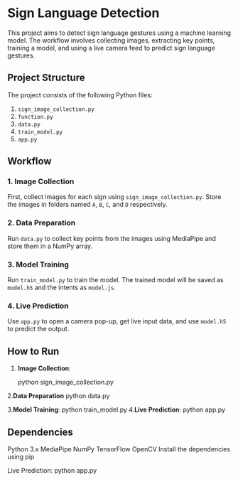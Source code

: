 # Sign Language Detection

This project aims to detect sign language gestures using a machine learning model. The workflow involves collecting images, extracting key points, training a model, and using a live camera feed to predict sign language gestures.

## Project Structure

The project consists of the following Python files:

1. `sign_image_collection.py`
2. `function.py`
3. `data.py`
4. `train_model.py`
5. `app.py`

## Workflow

### 1. Image Collection
First, collect images for each sign using `sign_image_collection.py`. Store the images in folders named `A`, `B`, `C`, and `D` respectively.

### 2. Data Preparation
Run `data.py` to collect key points from the images using MediaPipe and store them in a NumPy array.

### 3. Model Training
Run `train_model.py` to train the model. The trained model will be saved as `model.h5` and the intents as `model.js`.

### 4. Live Prediction
Use `app.py` to open a camera pop-up, get live input data, and use `model.h5` to predict the output.

## How to Run

1. **Image Collection**: 

   python sign_image_collection.py

2.**Data Preparation**
  python data.py

3.**Model Training**:
   python train_model.py
4.**Live Prediction**:
   python app.py

## Dependencies
Python 3.x
MediaPipe
NumPy
TensorFlow
OpenCV
Install the dependencies using pip 

Live Prediction:
python app.py
